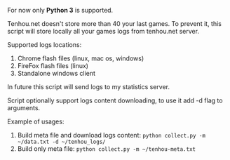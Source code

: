 For now only **Python 3** is supported.

Tenhou.net doesn't store more than 40 your last games.
To prevent it, this script will store locally all your games logs
from tenhou.net server.

Supported logs locations:

1. Chrome flash files (linux, mac os, windows)
2. FireFox flash files (linux)
3. Standalone windows client

In future this script will send logs to my statistics server.

Script optionally support logs content downloading, to use it add -d flag
to arguments.

Example of usages:

1. Build meta file and download logs content: `python collect.py -m ~/data.txt -d ~/tenhou_logs/`
1. Build only meta file: `python collect.py -m ~/tenhou-meta.txt`